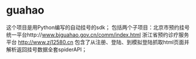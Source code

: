 # guahao
这个项目是用Python编写的自动挂号的sdk；
包括两个子项目：北京市预约挂号统一平台http://www.bjguahao.gov.cn/comm/index.html
               浙江省预约诊疗服务平台 http://www.zj12580.cn
包含了从注册、登陆、到模拟登陆抓取html页面并解析返回挂号数据全套spiderAPI；
